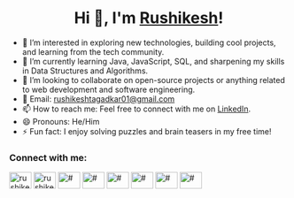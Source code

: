 # <h1 align="center"> Hi 👋, I'm [Rushikesh](https://github.com/rushikeshtagadkar/)! </h1>

- 👀 I’m interested in exploring new technologies, building cool projects, and learning from the tech community.
- 🌱 I’m currently learning Java, JavaScript, SQL, and sharpening my skills in Data Structures and Algorithms.
- 💞️ I’m looking to collaborate on open-source projects or anything related to web development and software engineering.
- 📧 Email: [rushikeshtagadkar01@gmail.com](mailto:rushikeshtagadkar01@gmail.com)
- 📫 How to reach me: Feel free to connect with me on [LinkedIn](https://www.linkedin.com/in/rushikeshtagadkar/).
- 😄 Pronouns: He/Him
- ⚡ Fun fact: I enjoy solving puzzles and brain teasers in my free time!

<h3 align="left">Connect with me:</h3>
<p align="left">
<a href="https://linkedin.com/in/rushikeshtagadkar" target="blank"><img align="center" src="https://raw.githubusercontent.com/rahuldkjain/github-profile-readme-generator/master/src/images/icons/Social/linked-in-alt.svg" alt="rushikeshtagadkar" height="30" width="40" /></a>
<a href="https://www.leetcode.com/rushikeshtagadkar" target="blank"><img align="center" src="https://raw.githubusercontent.com/rahuldkjain/github-profile-readme-generator/master/src/images/icons/Social/leet-code.svg" alt="rushikeshtagadkar" height="30" width="40" /></a>
<a href="#" target="blank"><img align="center" src="https://raw.githubusercontent.com/rahuldkjain/github-profile-readme-generator/master/src/images/icons/Social/twitter.svg" alt="#" height="30" width="40" /></a>
<a href="#" target="blank"><img align="center" src="https://raw.githubusercontent.com/rahuldkjain/github-profile-readme-generator/master/src/images/icons/Social/facebook.svg" alt="#" height="30" width="40" /></a>
<a href="#" target="blank"><img align="center" src="https://raw.githubusercontent.com/rahuldkjain/github-profile-readme-generator/master/src/images/icons/Social/instagram.svg" alt="#" height="30" width="40" /></a>
<a href="#" target="blank"><img align="center" src="https://raw.githubusercontent.com/rahuldkjain/github-profile-readme-generator/master/src/images/icons/Social/youtube.svg" alt="#" height="30" width="40" /></a>
<a href="#" target="blank"><img align="center" src="https://raw.githubusercontent.com/rahuldkjain/github-profile-readme-generator/master/src/images/icons/Social/hackerrank.svg" alt="#" height="30" width="40" /></a>
<a href="#" target="blank"><img align="center" src="https://raw.githubusercontent.com/rahuldkjain/github-profile-readme-generator/master/src/images/icons/Social/hackerearth.svg" alt="#" height="30" width="40" /></a>
</p>
